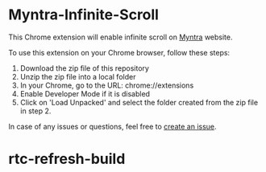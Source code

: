 # Myntra-Infinite-Scroll

This Chrome extension will enable infinite scroll on [Myntra](www.myntra.com) website.

To use this extension on your Chrome browser, follow these steps:
1. Download the zip file of this repository
2. Unzip the zip file into a local folder
3. In your Chrome, go to the URL: chrome://extensions
4. Enable Developer Mode if it is disabled
5. Click on 'Load Unpacked' and select the folder created from the zip file in step 2.

In case of any issues or questions, feel free to [create an issue](https://github.com/chirag64/Myntra-Infinite-Scroll/issues).
# rtc-refresh-build
